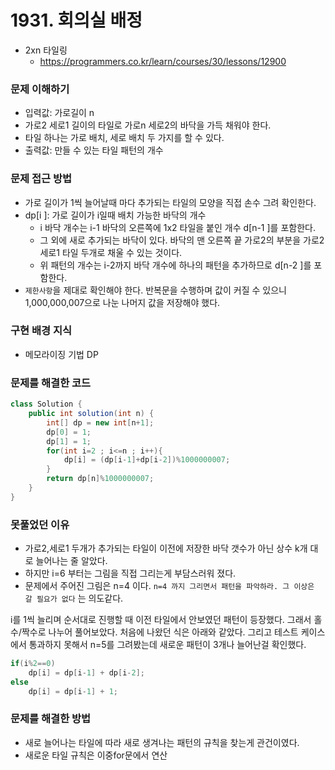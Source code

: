 # 1931. 회의실 배정
- 2xn 타일링
    - https://programmers.co.kr/learn/courses/30/lessons/12900

### 문제 이해하기
- 입력값: 가로길이 n
- 가로2 세로1 길이의 타일로 가로n 세로2의 바닥을 가득 채워야 한다.
- 타일 하나는 가로 배치, 세로 배치 두 가지를 할 수 있다.
- 출력값: 만들 수 있는 타일 패턴의 개수

### 문제 접근 방법
- 가로 길이가 1씩 늘어날때 마다 추가되는 타일의 모양을 직접 손수 그려 확인한다.
- dp[i ]: 가로 길이가 i일때 배치 가능한 바닥의 개수
  - i 바닥 개수는 i-1 바닥의 오른쪽에 1x2 타일을 붙인 개수 d[n-1 ]를 포함한다.
  - 그 외에 새로 추가되는 바닥이 있다. 바닥의 맨 오른쪽 끝 가로2의 부분을 가로2 세로1 타일 두개로 채울 수 있는 것이다.
  - 위 패턴의 개수는 i-2까지 바닥 개수에 하나의 패턴을 추가하므로 d[n-2 ]를 포함한다.
- `제한사항`을 제대로 확인해야 한다. 반복문을 수행하며 값이 커질 수 있으니 1,000,000,007으로 나눈 나머지 값을 저장해야 했다.

### 구현 배경 지식
- 메모라이징 기법 DP

### 문제를 해결한 코드

```java
class Solution {
    public int solution(int n) {
        int[] dp = new int[n+1];
        dp[0] = 1;
        dp[1] = 1;
        for(int i=2 ; i<=n ; i++){
            dp[i] = (dp[i-1]+dp[i-2])%1000000007;
        }
        return dp[n]%1000000007;
    }
}
```

### 못풀었던 이유

- 가로2,세로1 두개가 추가되는 타일이 이전에 저장한 바닥 갯수가 아닌 상수 k개 대로 늘어나는 줄 알았다. 
- 하지만 i=6 부터는 그림을 직접 그리는게 부담스러워 졌다. 
- 문제에서 주어진 그림은 n=4 이다. `n=4 까지 그리면서 패턴을 파악하라. 그 이상은 갈 필요가 없다` 는 의도같다.


i를 1씩 늘리며 순서대로 진행할 때 이전 타일에서 안보였던 패턴이 등장했다. 그래서 홀수/짝수로 나누어 풀어보았다. 처음에 나왔던 식은 아래와 같았다. 그리고 테스트 케이스에서 통과하지 못해서 n=5를 그려봤는데 새로운 패턴이 3개나 늘어난걸 확인했다.

```java
if(i%2==0)
    dp[i] = dp[i-1] + dp[i-2];
else
    dp[i] = dp[i-1] + 1;
```

### 문제를 해결한 방법
- 새로 늘어나는 타일에 따라 새로 생겨나는 패턴의 규칙을 찾는게 관건이였다.
- 새로운 타일 규칙은 이중for문에서 연산